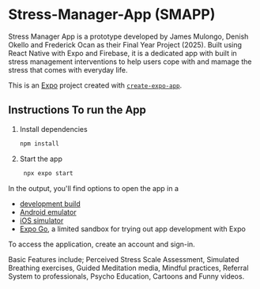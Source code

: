 # Stress-Manager-App (SMAPP)
Stress Manager App is a prototype developed by James Mulongo, Denish Okello and Frederick Ocan as their Final Year Project (2025). Built using React Native with Expo and Firebase, it is a dedicated app with built in stress management interventions to help users cope with and mamage the stress that comes with everyday life.

This is an [Expo](https://expo.dev) project created with [`create-expo-app`](https://www.npmjs.com/package/create-expo-app).

## Instructions To run the App

1. Install dependencies

   ```bash
   npm install
   ```

2. Start the app

   ```bash
    npx expo start
   ```

In the output, you'll find options to open the app in a

- [development build](https://docs.expo.dev/develop/development-builds/introduction/)
- [Android emulator](https://docs.expo.dev/workflow/android-studio-emulator/)
- [iOS simulator](https://docs.expo.dev/workflow/ios-simulator/)
- [Expo Go](https://expo.dev/go), a limited sandbox for trying out app development with Expo

To access the application, create an account and sign-in.

Basic Features include; Perceived Stress Scale Assessment, Simulated Breathing exercises, Guided Meditation media, Mindful practices, Referral System to professionals, Psycho Education, Cartoons and Funny videos.
